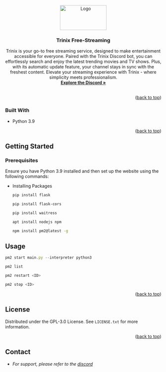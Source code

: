 <a name="readme-top"></a>
<!-- PROJECT LOGO -->
<br />
<div align="center">
  <a href="https://github.com/MaxieDev/">
    <img src="https://cdn.discordapp.com/attachments/1187754883303084159/1195148709973991536/Untitled_Artwork.png" alt="Logo" width="150" height="80">
  </a>

  <h3 align="center">Trinix Free-Streaming</h3>

  <p align="center">
    Trinix is your go-to free streaming service, designed to make entertainment accessible for everyone. Paired with the Trinix Discord bot, you can effortlessly search and enjoy the latest trending movies and TV shows. Plus, with its automatic update feature, your channel stays in sync with the freshest content. Elevate your streaming experience with Trinix - where simplicity meets professionalism.
    <br />
    <a href="https://discord.gg/rySbUJS64t"><strong>Explore the Discord »</strong></a>
    <br />
    <br />
  </p>
</div>

<p align="right">(<a href="#readme-top">back to top</a>)</p>


### Built With

* Python 3.9

<p align="right">(<a href="#readme-top">back to top</a>)</p>

<!-- GETTING STARTED -->
## Getting Started

### Prerequisites
Ensure you have Python 3.9 installed and then set up the website using the following commands:

* Installing Packages

  ```sh
  pip install flask
  ```
    
  ```sh
  pip install flask-cors
  ```
  ```sh
  pip install waitress
  ```
  
  ```sh
  apt install nodejs npm
  ```

  ```sh
  npm install pm2@latest -g
  ```

<!-- USAGE EXAMPLES -->
## Usage


```js
pm2 start main.py --interpreter python3
```

```js
pm2 list
```

```js
pm2 restart <ID>
```

```js
pm2 stop <ID> 
```


<p align="right">(<a href="#readme-top">back to top</a>)</p>


<!-- LICENSE -->
## License

Distributed under the GPL-3.0 License. See `LICENSE.txt` for more information.

<p align="right">(<a href="#readme-top">back to top</a>)</p>


<!-- CONTACT -->
## Contact

* _For support, please refer to the [discord](https://discord.gg/CMDnygFbXR)_
